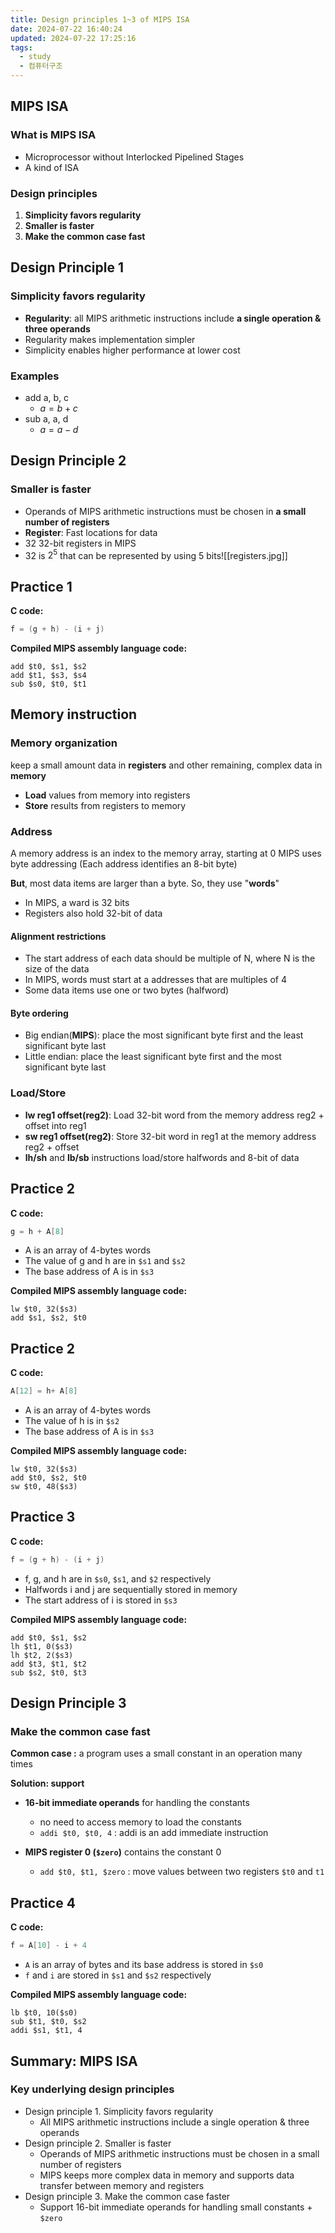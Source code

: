 ```yaml
---
title: Design principles 1~3 of MIPS ISA
date: 2024-07-22 16:40:24
updated: 2024-07-22 17:25:16
tags:
  - study
  - 컴퓨터구조
---
```

## MIPS ISA
### What is MIPS ISA
- Microprocessor without Interlocked Pipelined Stages
- A kind of ISA

### Design principles
1. **Simplicity favors regularity**
2. **Smaller is faster**
3. **Make the common case fast**

## Design Principle 1
### Simplicity favors regularity
- **Regularity**: all MIPS arithmetic instructions include **a single operation & three operands** 
- Regularity makes implementation simpler 
- Simplicity enables higher performance at lower cost

### Examples
- add a, b, c
	- $a = b + c$
- sub a, a, d
	- $a = a - d$

## Design Principle 2
### Smaller is faster
- Operands of MIPS arithmetic instructions must be chosen in **a small number of registers**
- **Register**: Fast locations for data
- 32 32-bit registers in MIPS
- 32 is $2^5$ that can be represented by using 5 bits![[registers.jpg]]

## Practice 1
**C code:**
```c
f = (g + h) - (i + j)
```
**Compiled MIPS assembly language code:**
```
add $t0, $s1, $s2
add $t1, $s3, $s4
sub $s0, $t0, $t1
```

## Memory instruction
### Memory organization
keep a small amount data in **registers** and other remaining, complex data in **memory**
- **Load** values from memory into registers
- **Store** results from registers to memory
### Address
A memory address is an index to the memory array, starting at 0 
MIPS uses byte addressing (Each address identifies an 8-bit byte)

**But**, most data items are larger than a byte. So, they use "**words**" 
- In MIPS, a ward is 32 bits
- Registers also hold 32-bit of data
#### Alignment restrictions

- The start address of each data should be multiple of N, where N is the size of the data
- In MIPS, words must start at a addresses that are multiples of 4
- Some data items use one or two bytes (halfword)
#### Byte ordering
- Big endian(**MIPS**): place the most significant byte first and the least significant byte last
- Little endian: place the least significant byte first and the most significant byte last  
### Load/Store
- **lw reg1 offset(reg2)**: Load 32-bit word from the memory address reg2 + offset into reg1
- **sw reg1 offset(reg2)**: Store 32-bit word in reg1 at the memory address reg2 + offset
- **lh/sh** and **lb/sb** instructions load/store halfwords and 8-bit of data

## Practice 2
**C code:**
```c
g = h + A[8]
```
- A is an array of 4-bytes words
- The value of g and h are in `$s1` and `$s2`
- The base address of A is in `$s3`

**Compiled MIPS assembly language code:**
```
lw $t0, 32($s3)
add $s1, $s2, $t0
```

## Practice 2
**C code:**
```c
A[12] = h+ A[8]
```
- A is an array of 4-bytes words
- The value of h is in `$s2`
- The base address of A is in `$s3`

**Compiled MIPS assembly language code:**
```
lw $t0, 32($s3)
add $t0, $s2, $t0
sw $t0, 48($s3)
```

## Practice 3
**C code:**
```c
f = (g + h) - (i + j)
```
- f, g, and h are in `$s0`, `$s1`, and `$2` respectively
- Halfwords i and j are sequentially stored in memory
- The start address of i is stored in `$s3`

**Compiled MIPS assembly language code:**
```
add $t0, $s1, $s2
lh $t1, 0($s3)
lh $t2, 2($s3)
add $t3, $t1, $t2
sub $s2, $t0, $t3
```

## Design Principle 3
### Make the common case fast
**Common case :** a program uses a small constant in an operation many times 

**Solution: support** 
- **16-bit immediate operands** for handling the constants
	- no need to access memory to load the constants
	- `addi $t0, $t0, 4` : addi is an add immediate instruction

- **MIPS register 0 (`$zero`)** contains the constant 0
	- `add $t0, $t1, $zero` : move values between two registers `$t0` and `t1`

## Practice 4
**C code:**
```c
f = A[10] - i + 4
```
- `A` is an array of bytes and its base address is stored in `$s0`
- `f` and `i` are stored in `$s1` and `$s2` respectively

**Compiled MIPS assembly language code:**
```
lb $t0, 10($s0)
sub $t1, $t0, $s2
addi $s1, $t1, 4
```
  

## Summary: MIPS ISA

### Key underlying design principles

- Design principle 1. Simplicity favors regularity
	- All MIPS arithmetic instructions include a single operation & three operands
- Design principle 2. Smaller is faster
	- Operands of MIPS arithmetic instructions must be chosen in a small number of registers
	- MIPS keeps more complex data in memory and supports data transfer between memory and registers
- Design principle 3. Make the common case faster
	- Support 16-bit immediate operands for handling small constants + `$zero`
